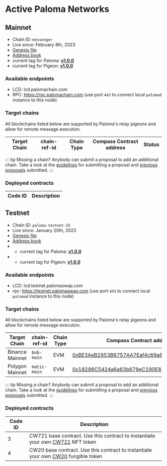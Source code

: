 # Active Paloma Networks

## Mainnet

 - Chain ID: `messenger`
 - Live since: February 8th, 2023
 - [Genesis file](https://raw.githubusercontent.com/palomachain/mainnet/master/messenger/genesis.json) 
 - [Address book](https://raw.githubusercontent.com/palomachain/mainnet/master/messenger/addrbook.json)
 - current tag for Paloma: [**v1.0.0**](https://github.com/palomachain/paloma/releases/tag/v1.0.0)
 - current tag for Pigeon: [**v1.0.0**](https://github.com/palomachain/pigeon/releases/tag/v1.0.0)


### Available endpoints
- LCD: lcd.palomachain.com
- RPC: https://rpc.palomachain.com (use port `443`  to connect local `palomad` instance to this node)

### Target chains 

All blockchains listed below are supported by Paloma's relay pigeons and allow for remote message execution.

|Target Chain|chain-ref-id|Chain Type|Compass Contract address|Status|
|------------|------------|----------|------------------------|------|


::: tip 
Missing a chain? Anybody can submit a proposal to add an additional chain. Take a look at the [guidelines](https://forum.palomachain.com/t/how-to-create-a-paloma-improvement-proposal-or-pip/64) for submitting a proposal and [previous proposals](https://forum.palomachain.com/c/governance/6) submitted.
:::

### Deployed contracts 

|Code ID  |Description|
|-------|-----------| 



## Testnet
 - Chain ID: `paloma-testnet-15`
 - Live since: January 20th, 2023
 - [Genesis file](https://raw.githubusercontent.com/palomachain/testnet/master/paloma-testnet-15/genesis.json)
 - [Address book](https://raw.githubusercontent.com/palomachain/testnet/master/paloma-testnet-15/addrbook.json)
 -  - current tag for Paloma: [**v1.0.0**](https://github.com/palomachain/paloma/releases/tag/v1.0.0)
 -   - current tag for Pigeon: [**v1.0.0**](https://github.com/palomachain/pigeon/releases/tag/v1.0.0)


### Available endpoints
- LCD: lcd.testnet.palomaswap.com
- rpc: https://testnet.palomaswap.com (use port `443` to connect local `palomad` instance to this node)


### Target chains 

All blockchains listed below are supported by Paloma's relay pigeons and allow for remote message execution.

|Target Chain|chain-ref-id|Chain Type|Compass Contract address|Status|
|------------|------------|----------|------------------------|------|
|Binance Mainnet|`bnb-main`|EVM| [0xBE3AeB2953B6757AA7Eaf4c69a66D6316c98363e](https://bscscan.com/address/0xBE3AeB2953B6757AA7Eaf4c69a66D6316c98363e) |Live|
|Polygon Mainnet|`matic-main`|EVM|[0x18298C5424a6a63b679eC190E8421855D7184Dd4](https://polygonscan.com/address/0x18298C5424a6a63b679eC190E8421855D7184Dd4)|Live|

::: tip 
Missing a chain? Anybody can submit a proposal to add an additional chain. Take a look at the [guidelines](https://forum.palomachain.com/t/how-to-create-a-paloma-improvement-proposal-or-pip/64) for submitting a proposal and [previous proposals](https://forum.palomachain.com/c/governance/6) submitted.
:::

### Deployed contracts 

|Code ID  |Description|
|-------|-----------| 
|  3  | CW721 base contract. Use this contract to instantiate your own [CW721](../../guide/develop/quick-start/paloma-py/cw721.md) NFT token|
|  4  | CW20 base contract. Use this contract to instantiate your own [CW20](../../guide/develop/quick-start/paloma-py/cw20.md) fungible token|
